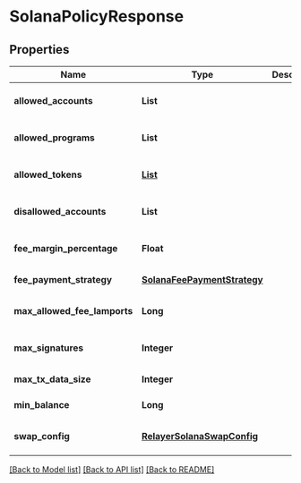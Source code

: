 # SolanaPolicyResponse
## Properties

| Name | Type | Description | Notes |
|------------ | ------------- | ------------- | -------------|
| **allowed\_accounts** | **List** |  | [optional] [default to null] |
| **allowed\_programs** | **List** |  | [optional] [default to null] |
| **allowed\_tokens** | [**List**](SolanaAllowedTokensPolicy.md) |  | [optional] [default to null] |
| **disallowed\_accounts** | **List** |  | [optional] [default to null] |
| **fee\_margin\_percentage** | **Float** |  | [optional] [default to null] |
| **fee\_payment\_strategy** | [**SolanaFeePaymentStrategy**](SolanaFeePaymentStrategy.md) |  | [default to null] |
| **max\_allowed\_fee\_lamports** | **Long** |  | [optional] [default to null] |
| **max\_signatures** | **Integer** |  | [optional] [default to null] |
| **max\_tx\_data\_size** | **Integer** |  | [default to null] |
| **min\_balance** | **Long** |  | [default to null] |
| **swap\_config** | [**RelayerSolanaSwapConfig**](RelayerSolanaSwapConfig.md) |  | [optional] [default to null] |

[[Back to Model list]](../README.md#documentation-for-models) [[Back to API list]](../README.md#documentation-for-api-endpoints) [[Back to README]](../README.md)

